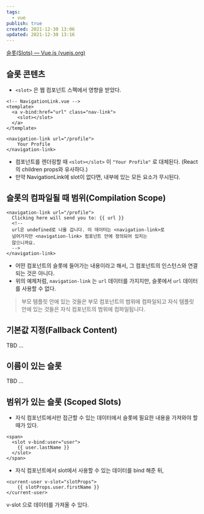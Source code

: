 ```yaml
---
tags:
  - vue
publish: true
created: 2021-12-30 13:06
updated: 2021-12-30 13:16
---
```


[슬롯(Slots) — Vue.js (vuejs.org)](https://kr.vuejs.org/v2/guide/components-slots.html)

## 슬롯 콘텐츠

- `<slot>` 은 웹 컴포넌트 스펙에서 영향을 받았다.

```vue
<!-- NavigationLink.vue -->
<template>
  <a v-bind:href="url" class="nav-link">
    <slot></slot>
  </a>
</template>
```

```vue
<navigation-link url="/profile">
	Your Profile
</navigation-link>
```

- 컴포넌트를 렌더링할 때 `<slot></slot>` 이 `"Your Profile"` 로 대체된다. (React의 children props와 유사하다.)
- 만약 NavigationLink에 slot이 없다면, 내부에 있는 모든 요소가 무시된다.

## 슬롯의 컴파일될 때 범위(Compilation Scope)

```vue
<navigation-link url="/profile">
  Clicking here will send you to: {{ url }}
  <!--
  url은 undefined로 나올 겁니다. 이 데이터는 <navigation-link>로
  넘어가지만 <navigation-link> 컴포넌트 안에 정의되어 있지는
  않으니까요.
  -->
</navigation-link>
```

- 어떤 컴포넌트의 슬롯에 들어가는 내용이라고 해서, 그 컴포넌트의 인스턴스와 연결되는 것은 아니다.
- 위의 예제처럼, `navigation-link` 는 `url` 데이터를 가지지만, 슬롯에서 `url` 데이터를 사용할 수 없다.

> 부모 템플릿 안에 있는 것들은 부모 컴포넌트의 범위에 컴파일되고 자식 템플릿 안에 있는 것들은 자식 컴포넌트의 범위에 컴파일됩니다.

## 기본값 지정(Fallback Content)

TBD ...

## 이름이 있는 슬롯

TBD ...

## 범위가 있는 슬롯 (Scoped Slots)

- 자식 컴포넌트에서만 접근할 수 있는 데이터에서 슬롯에 필요한 내용을 가져와야 할 때가 있다.

```vue
<span>
  <slot v-bind:user="user">
    {{ user.lastName }}
  </slot>
</span>
```

- 자식 컴포넌트에서 slot에서 사용할 수 있는 데이터를 bind 해준 뒤,

```vue
<current-user v-slot="slotProps">
	{{ slotProps.user.firstName }}
</current-user>
```

v-slot 으로 데이터를 가져올 수 있다.

